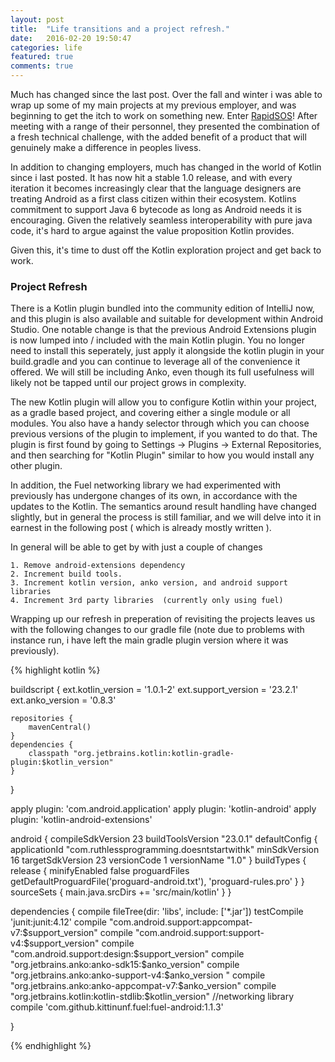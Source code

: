 ```yaml
---
layout: post
title:  "Life transitions and a project refresh."
date:   2016-02-20 19:50:47
categories: life
featured: true
comments: true
---
```


Much has changed since the last post. Over the fall and winter i was able to wrap up some of my main projects at my previous employer, and was beginning to get the itch to work on something new. Enter [RapidSOS](http://rapidsos.com)!
After meeting with a range of their personnel, they presented the combination of a fresh technical challenge, with the added benefit of a product that will genuinely make a difference in peoples livess.

In addition to changing employers,  much has changed in the world of Kotlin since i last posted.  It has now hit a stable 1.0 release,  and with every iteration it becomes increasingly clear that the language designers are treating Android as a first class citizen within their ecosystem. Kotlins commitment to support Java 6 bytecode as long as Android needs it is encouraging. Given the relatively seamless interoperability with pure java code, it's hard to argue against the value proposition Kotlin provides.

Given this,  it's time to dust off the Kotlin exploration project and get back to work. 

### Project Refresh
There is a Kotlin plugin bundled into the community edition of IntelliJ  now, and this plugin is also available and suitable for development within Android Studio.  One notable change is that the previous Android Extensions plugin is now lumped into / included with the main Kotlin plugin. You no longer need to install this seperately, just apply it alongside the kotlin plugin in your build.gradle  and you can continue to leverage all of the convenience it offered.  We will still be including Anko,  even though its full usefulness will likely not be tapped until our project grows in complexity.  

The new Kotlin plugin will allow you to configure Kotlin within your project,  as a gradle based project,  and covering either a single module or all modules.  You also have a handy selector through which you can choose previous versions of the plugin to implement,  if you wanted to do that.  The plugin is first found by going to Settings -> Plugins ->  External Repositories,  and then searching for "Kotlin Plugin"  similar to how you would install any other plugin.

In addition, the Fuel networking library we had experimented with previously has undergone changes of its own,  in accordance with  the updates to the Kotlin. The semantics around result handling have changed slightly, but in general the process is still familiar, and we will delve into it in earnest in the following post ( which is already mostly written ).



In general will be able to get by with just a couple of changes

    1. Remove android-extensions dependency
    2. Increment build tools. 
    3. Increment kotlin version, anko version, and android support libraries
    4. Increment 3rd party libraries  (currently only using fuel)

Wrapping up our refresh in preperation of revisiting the projects leaves us with the following changes to our gradle file (note due to problems with instance run,  i have left the main gradle plugin version where it was previously).



{% highlight kotlin %}

buildscript {
    ext.kotlin_version = '1.0.1-2'
    ext.support_version = '23.2.1'
    ext.anko_version = '0.8.3'

    repositories {
        mavenCentral()
    }
    dependencies {
        classpath "org.jetbrains.kotlin:kotlin-gradle-plugin:$kotlin_version"
    }
}

apply plugin: 'com.android.application'
apply plugin: 'kotlin-android'
apply plugin: 'kotlin-android-extensions'

android {
    compileSdkVersion 23
    buildToolsVersion "23.0.1"
    defaultConfig {
        applicationId "com.ruthlessprogramming.doesntstartwithk"
        minSdkVersion 16
        targetSdkVersion 23
        versionCode 1
        versionName "1.0"
    }
    buildTypes {
        release {
            minifyEnabled false
            proguardFiles getDefaultProguardFile('proguard-android.txt'), 'proguard-rules.pro'
        }
    }
    sourceSets {
        main.java.srcDirs += 'src/main/kotlin'
    }
}



dependencies {
    compile fileTree(dir: 'libs', include: ['*.jar'])
    testCompile 'junit:junit:4.12'
    compile "com.android.support:appcompat-v7:$support_version"
    compile "com.android.support:support-v4:$support_version"
    compile "com.android.support:design:$support_version"
    compile "org.jetbrains.anko:anko-sdk15:$anko_version"
    compile "org.jetbrains.anko:anko-support-v4:$anko_version "
    compile "org.jetbrains.anko:anko-appcompat-v7:$anko_version"
    compile "org.jetbrains.kotlin:kotlin-stdlib:$kotlin_version"
    //networking library
    compile 'com.github.kittinunf.fuel:fuel-android:1.1.3'

}

{% endhighlight %}

    


[jekyll]:      http://jekyllrb.com
[jekyll-gh]:   https://github.com/jekyll/jekyll
[jekyll-help]: https://github.com/jekyll/jekyll-help
